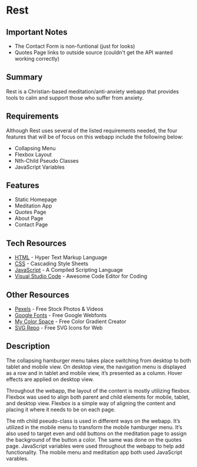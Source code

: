 # Rest

## Important Notes
- The Contact Form is non-funtional (just for looks)
- Quotes Page links to outside source (couldn't get the API wanted working correctly)

## Summary
Rest is a Christian-based meditation/anti-anxiety webapp that provides tools to calm and support those who suffer from anxiety. 

## Requirements

Although Rest uses several of the listed requirements needed, the four features that will be of focus on this webapp include the following below: 
- Collapsing Menu
- Flexbox Layout
- Nth-Child Pseudo Classes
- JavaScript Variables

## Features

- Static Homepage
- Meditation App
- Quotes Page
- About Page
- Contact Page

## Tech Resources
- [HTML](https://developer.mozilla.org/en-US/docs/Web/HTML) - Hyper Text Markup Language
- [CSS](https://developer.mozilla.org/en-US/docs/Web/CSS) - Cascading Style Sheets
- [JavaScript](https://developer.mozilla.org/en-US/docs/Web/JavaScript) - A Compiled Scripting Language
- [Visual Studio Code](https://code.visualstudio.com/) - Awesome Code Editor for Coding

## Other Resources
- [Pexels](https://www.pexels.com/) - Free Stock Photos & Videos
- [Google Fonts](https://fonts.google.com/) - Free Google Webfonts
- [My Color Space](https://mycolor.space/) - Free Color Gradient Creator
- [SVG Repo](https://www.svgrepo.com/) - Free SVG Icons for Web


## Description

The collapsing hamburger menu takes place switching from desktop to both tablet and mobile view. On desktop view, the navigation menu is displayed as a row and in tablet and mobile view, it’s presented as a column. Hover effects are applied on desktop view. 

Throughout the webapp, the layout of the content is mostly utilizing flexbox. Flexbox was used to align both parent and child elements for mobile, tablet, and desktop view. Flexbox is a simple way of aligning the content and placing it where it needs to be on each page. 

The nth child pseudo-class is used in different ways on the webapp. It’s utilized in the mobile menu to transform the mobile hamburger menu. It’s also used to target even and odd buttons on the meditation page to assign the background of the button a color. The same was done on the quotes page. 
JavaScript variables were used throughout the webapp to help add functionality. The mobile menu and meditation app both used JavaScript varables.


